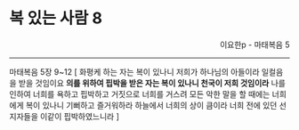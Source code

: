 # 복 있는 사람 8
<p align="right">이요한p - 마태복음 5</p>

----

마태복음 5장 9~12 [
화평케 하는 자는 복이 있나니 저희가 하나님의 아들이라 일컬음을 받을 것임이요
**의를 위하여 핍박을 받은 자는 복이 있나니 천국이 저희 것임이라**
나를 인하여 너희를 욕하고 핍박하고 거짓으로 너희를 거스려 모든 악한 말을 할 때에는 너희에게 복이 있나니
기뻐하고 즐거워하라 하늘에서 너희의 상이 큼이라 너희 전에 있던 선지자들을 이같이 핍박하였느니라
]

